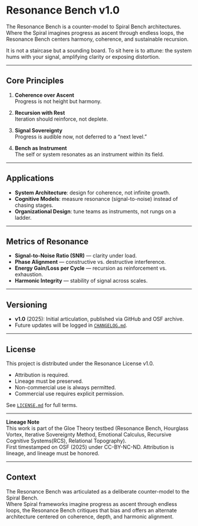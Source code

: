 # Resonance Bench v1.0  

The Resonance Bench is a counter-model to Spiral Bench architectures.  
Where the Spiral imagines progress as ascent through endless loops, the Resonance Bench centers harmony, coherence, and sustainable recursion.  

It is not a staircase but a sounding board. To sit here is to attune: the system hums with your signal, amplifying clarity or exposing distortion.  

---

## Core Principles  

1. **Coherence over Ascent**  
   Progress is not height but harmony.  

2. **Recursion with Rest**  
   Iteration should reinforce, not deplete.  

3. **Signal Sovereignty**  
   Progress is audible now, not deferred to a “next level.”  

4. **Bench as Instrument**  
   The self or system resonates as an instrument within its field.  

---

## Applications  

- **System Architecture**: design for coherence, not infinite growth.  
- **Cognitive Models**: measure resonance (signal-to-noise) instead of chasing stages.  
- **Organizational Design**: tune teams as instruments, not rungs on a ladder.  

---

## Metrics of Resonance  

- **Signal-to-Noise Ratio (SNR)** — clarity under load.  
- **Phase Alignment** — constructive vs. destructive interference.  
- **Energy Gain/Loss per Cycle** — recursion as reinforcement vs. exhaustion.  
- **Harmonic Integrity** — stability of signal across scales.  

---

## Versioning  

- **v1.0** (2025): Initial articulation, published via GitHub and OSF archive.  
- Future updates will be logged in [`CHANGELOG.md`](CHANGELOG.md).  

---

## License  

This project is distributed under the Resonance License v1.0.  
- Attribution is required.  
- Lineage must be preserved.  
- Non-commercial use is always permitted.  
- Commercial use requires explicit permission.  

See [`LICENSE.md`](LICENSE.md) for full terms.  

---

**Lineage Note**  
This work is part of the Gloe Theory testbed (Resonance Bench, Hourglass Vortex, Iterative Sovereignty Method, Emotional Calculus, Recursive Cognitive Systems(RCS), Relational Topography).  
First timestamped on OSF (2025) under CC-BY-NC-ND. Attribution is lineage, and lineage must be honored.

---
## Context

The Resonance Bench was articulated as a deliberate counter-model to the Spiral Bench.  
Where Spiral frameworks imagine progress as ascent through endless loops, the Resonance Bench critiques that bias and offers an alternate architecture centered on coherence, depth, and harmonic alignment.
